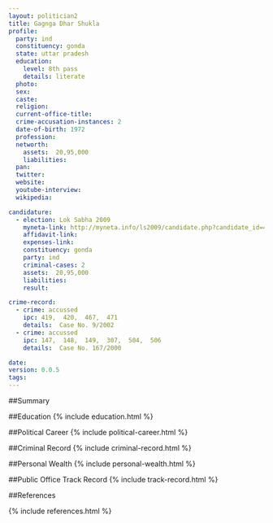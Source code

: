 ```yaml
---
layout: politician2
title: Gagnga Dhar Shukla
profile: 
  party: ind
  constituency: gonda
  state: uttar pradesh
  education: 
    level: 8th pass
    details: literate
  photo: 
  sex: 
  caste: 
  religion: 
  current-office-title: 
  crime-accusation-instances: 2
  date-of-birth: 1972
  profession: 
  networth: 
    assets:  20,95,000
    liabilities: 
  pan: 
  twitter: 
  website: 
  youtube-interview: 
  wikipedia: 

candidature: 
  - election: Lok Sabha 2009
    myneta-link: http://myneta.info/ls2009/candidate.php?candidate_id=4067
    affidavit-link: 
    expenses-link: 
    constituency: gonda 
    party: ind
    criminal-cases: 2
    assets:  20,95,000
    liabilities: 
    result:  

crime-record: 
  - crime: accussed
    ipc: 419,  420,  467,  471
    details:  Case No. 9/2002  
  - crime: accussed
    ipc: 147,  148,  149,  307,  504,  506
    details:  Case No. 167/2000  

date: 
version: 0.0.5
tags: 
---
```

##Summary


##Education
{% include education.html %}


##Political Career
{% include political-career.html %}


##Criminal Record
{% include criminal-record.html %}


##Personal Wealth
{% include personal-wealth.html %}


##Public Office Track Record
{% include track-record.html %}


##References


{% include references.html %}